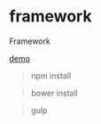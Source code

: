 # framework
Framework 

[demo](https://actarian.github.io/framework/)

> npm install

> bower install

> gulp
